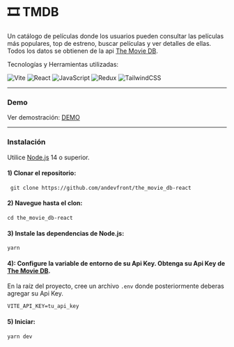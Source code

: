 # 🎞 TMDB

Un catálogo de películas donde los usuarios pueden consultar las películas más populares, top de estreno, buscar películas y ver detalles de ellas. Todos los datos se obtienen de la api [The Movie DB](https://www.themoviedb.org).

Tecnologías y Herramientas utilizadas:

![Vite](https://img.shields.io/badge/Vite-646CFF?style=for-the-badge&logo=vite&logoColor=white)
![React](https://img.shields.io/badge/React-20232A?style=for-the-badge&logo=react&logoColor=61DAFB)
![JavaScript](https://img.shields.io/badge/JavaScript-F7DF1E?style=for-the-badge&logo=javascript&logoColor=black)
![Redux](https://img.shields.io/badge/Redux-764ABC?style=for-the-badge&logo=redux&logoColor=white)
![TailwindCSS](https://img.shields.io/badge/TailwindCSS-1e293b?style=for-the-badge&logo=tailwind-css&logoColor=38bdf8)

---
### Demo

Ver demostración: [DEMO](https://tmdb-andevfront.netlify.app/)

---
### Instalación
Utilice [Node.js](https://nodejs.org/en/download/) 14 o superior.

#### 1) Clonar el repositorio:
     git clone https://github.com/andevfront/the_movie_db-react
     
#### 2) Navegue hasta el clon:
    cd the_movie_db-react

#### 3) Instale las dependencias de Node.js:
    yarn

#### 4): Configure la variable de entorno de su Api Key. Obtenga su Api Key de [The Movie DB](https://www.themoviedb.org/).
En la raíz del proyecto, cree un archivo `.env` donde posteriormente deberas agregar su Api Key.

    VITE_API_KEY=tu_api_key

#### 5) Iniciar:

    yarn dev
